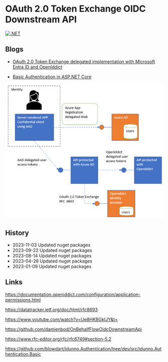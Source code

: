 # OAuth 2.0 Token Exchange OIDC Downstream API

[![.NET](https://github.com/damienbod/OAuthGrantExchangeOidcDownstreamApi/actions/workflows/dotnet.yml/badge.svg)](https://github.com/damienbod/OAuthGrantExchangeOidcDownstreamApi/actions/workflows/dotnet.yml)

## Blogs

- [OAuth 2.0 Token Exchange delegated implementation with Microsoft Entra ID and OpenIddict](https://damienbod.com/2023/01/09/implement-the-oauth-2-0-token-exchange-delegated-flow-between-an-azure-ad-api-and-an-api-protected-using-openiddict/)

- [Basic Authentication in ASP.NET Core](https://damienbod.com/2023/01/23/basic-authentication-in-asp-net-core/)

![OAuth 2.0 Token Exchange](https://github.com/damienbod/OAuthGrantExchangeOidcDownstreamApi/blob/main/images/oauth_token_exchaneg_aad_openiddict_01.png)

## History

- 2023-11-03 Updated nuget packages
- 2023-09-22 Updated nuget packages 
- 2023-08-14 Updated nuget packages 
- 2023-04-28 Updated nuget packages 
- 2023-01-09 Updated nuget packages 

## Links

https://documentation.openiddict.com/configuration/application-permissions.html

https://datatracker.ietf.org/doc/html/rfc8693

https://www.youtube.com/watch?v=Ue8HKBGkIJY&t=

https://github.com/damienbod/OnBehalfFlowOidcDownstreamApi

https://www.rfc-editor.org/rfc/rfc6749#section-5.2

https://github.com/blowdart/idunno.Authentication/tree/dev/src/idunno.Authentication.Basic
